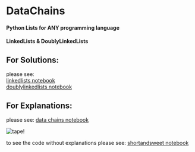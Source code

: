 # DataChains
#### Python Lists for ANY programming language
#### LinkedLists & DoublyLinkedLists

## For Solutions:
please see:  
[linkedlists notebook](linkedlists.ipynb)  
[doublylinkedlists notebook](doublylinkedlists.ipynb)

## For Explanations:
please see:
[data chains notebook](data_chains.ipynb)

![tape!](res/tape.gif)

to see the code without explanations please see:
[shortandsweet notebook](shortandsweet.ipynb)
